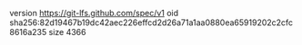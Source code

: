 version https://git-lfs.github.com/spec/v1
oid sha256:82d19467b19dc42aec226effcd2d26a71a1aa0880ea65919202c2cfc8616a235
size 4366
